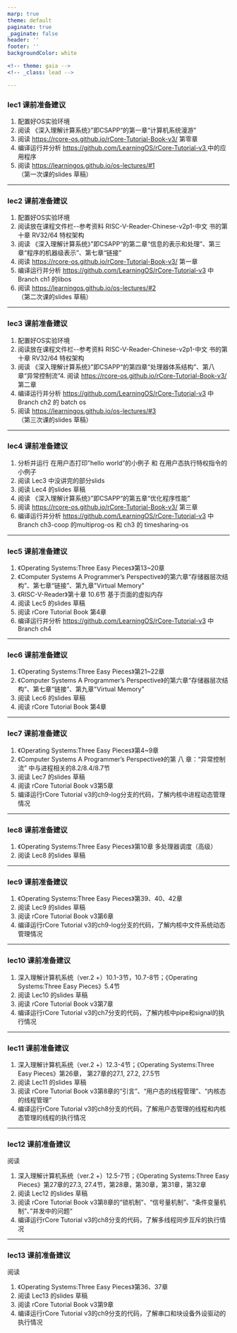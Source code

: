 ```yaml
---
marp: true
theme: default
paginate: true
_paginate: false
header: ''
footer: ''
backgroundColor: white

<!-- theme: gaia -->
<!-- _class: lead -->

---
```

### lec1 课前准备建议

1.  配置好OS实验环境
2. 阅读 《深入理解计算系统》”即CSAPP“的第一章“计算机系统漫游”
3. 阅读 https://rcore-os.github.io/rCore-Tutorial-Book-v3/  第零章
4. 编译运行并分析 [https://github.com/LearningOS/rCore-Tutorial-v3 ](https://github.com/chyyuu/xv6-lab-2021)中的应用程序
5. 阅读 https://learningos.github.io/os-lectures/#1 （第一次课的slides 草稿）

---
### lec2 课前准备建议
1.  配置好OS实验环境
2. 阅读放在课程文件栏--参考资料 RISC-V-Reader-Chinese-v2p1-中文 书的第十章 RV32/64 特权架构
3. 阅读 《深入理解计算系统》”即CSAPP“的第二章“信息的表示和处理”、第三章“程序的机器级表示”、第七章“链接”
4. 阅读 https://rcore-os.github.io/rCore-Tutorial-Book-v3/  第一章
5. 编译运行并分析 https://github.com/LearningOS/rCore-Tutorial-v3 中 Branch ch1 的libos
6. 阅读 https://learningos.github.io/os-lectures/#2 （第二次课的slides 草稿）

---

### lec3 课前准备建议
1.  配置好OS实验环境
2. 阅读放在课程文件栏--参考资料 RISC-V-Reader-Chinese-v2p1-中文 书的第十章 RV32/64 特权架构
3. 阅读 《深入理解计算系统》”即CSAPP“的第四章“处理器体系结构”、第八章“异常控制流”4. 阅读 https://rcore-os.github.io/rCore-Tutorial-Book-v3/  第二章
5. 编译运行并分析 https://github.com/LearningOS/rCore-Tutorial-v3 中 Branch  ch2 的 batch os
6. 阅读 https://learningos.github.io/os-lectures/#3 （第三次课的slides 草稿）

---

### lec4 课前准备建议

1.  分析并运行 在用户态打印”hello world”的小例子  和  在用户态执行特权指令的小例子 
2. 阅读 Lec3 中没讲完的部分slids
3. 阅读 Lec4 的slides 草稿
4. 阅读 《深入理解计算系统》”即CSAPP“的第五章“优化程序性能”
5. 阅读 https://rcore-os.github.io/rCore-Tutorial-Book-v3/  第三章
6. 编译运行并分析 https://github.com/LearningOS/rCore-Tutorial-v3 中 Branch ch3-coop 的multiprog-os 和 ch3 的 timesharing-os
 
---
### lec5 课前准备建议

1. 《Operating Systems:Three Easy Pieces》第13~20章
2. 《Computer Systems A Programmer’s Perspective》的第六章“存储器层次结构”、第七章“链接”、第九章"Virtual Memory"
3. 《RISC-V-Reader》第十章 10.6节 基于页面的虚拟内存
4. 阅读 Lec5 的slides 草稿
5. 阅读 rCore Tutorial Book 第4章
6. 编译运行并分析 https://github.com/LearningOS/rCore-Tutorial-v3 中 Branch ch4
   
---
### lec6 课前准备建议
1. 《Operating Systems:Three Easy Pieces》第21~22章
2. 《Computer Systems A Programmer’s Perspective》的第六章“存储器层次结构”、第七章“链接”、第九章"Virtual Memory"
3. 阅读 Lec6 的slides 草稿
4. 阅读 rCore Tutorial Book 第4章


---
### lec7 课前准备建议
1. 《Operating Systems:Three Easy Pieces》第4~9章
2. 《Computer Systems A Programmer’s Perspective》的第 八 章：“异常控制流” 中与进程相关的8.2/8.4/8.7节
3. 阅读 Lec7 的slides 草稿
4. 阅读 rCore Tutorial Book v3第5章
5. 编译运行rCore Tutorial v3的ch9-log分支的代码，了解内核中进程动态管理情况

---
### lec8 课前准备建议
1. 《Operating Systems:Three Easy Pieces》第10章 多处理器调度（高级）
2. 阅读 Lec8 的slides 草稿

---
### lec9 课前准备建议
1. 《Operating Systems:Three Easy Pieces》第39、40、42章
2. 阅读 Lec9 的slides 草稿
3. 阅读 rCore Tutorial Book v3第6章
4. 编译运行rCore Tutorial v3的ch9-log分支的代码，了解内核中文件系统动态管理情况

---
### lec10 课前准备建议
1. 深入理解计算机系统（ver.2 +）10.1-3节，10.7-8节；《Operating Systems:Three Easy Pieces》5.4节
2. 阅读 Lec10 的slides 草稿
3. 阅读 rCore Tutorial Book v3第7章
4. 编译运行rCore Tutorial v3的ch7分支的代码，了解内核中pipe和signal的执行情况

---
### lec11 课前准备建议
1. 深入理解计算机系统（ver.2 +）12.3-4节；《Operating Systems:Three Easy Pieces》第26章， 第27章的27.1, 27.2, 27.5节
2. 阅读 Lec11 的slides 草稿
3. 阅读 rCore Tutorial Book v3第8章的“引言”、“用户态的线程管理”、“内核态的线程管理”
4. 编译运行rCore Tutorial v3的ch8分支的代码，了解用户态管理的线程和内核态管理的线程的执行情况

---
### lec12 课前准备建议
阅读
1. 深入理解计算机系统（ver.2 +）12.5-7节；《Operating Systems:Three Easy Pieces》第27章的27.3, 27.4节，第28章，第30章，第31章，第32章
2. 阅读 Lec12 的slides 草稿
3. 阅读 rCore Tutorial Book v3第8章的“锁机制”、“信号量机制”、“条件变量机制”、”并发中的问题“
4. 编译运行rCore Tutorial v3的ch8分支的代码，了解多线程同步互斥的执行情况

---
### lec13 课前准备建议
阅读
1. 《Operating Systems:Three Easy Pieces》第36、37章
2. 阅读 Lec13 的slides 草稿
3. 阅读 rCore Tutorial Book v3第9章
4. 编译运行rCore Tutorial v3的ch9分支的代码，了解串口和块设备外设驱动的执行情况




















